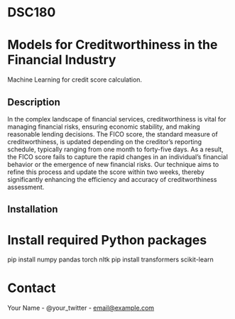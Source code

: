 # DSC180
# Models for Creditworthiness in the Financial Industry

Machine Learning for credit score calculation. 

## Description

In the complex landscape of financial services, creditworthiness is vital for managing financial risks, ensuring economic stability, and making reasonable lending decisions. The FICO score, the standard measure of creditworthiness, is updated depending on the creditor’s reporting schedule, typically ranging from one month to forty-five days. As a result, the FICO score fails to capture the rapid changes in an individual’s financial behavior or the emergence of new financial risks. Our technique aims to refine this process and update the score within two weeks, thereby significantly enhancing the efficiency and accuracy of creditworthiness assessment. 

## Installation




# Install required Python packages
pip install numpy pandas torch nltk
pip install transformers scikit-learn

# Contact
Your Name - @your_twitter - email@example.com
